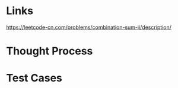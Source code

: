 # Links
https://leetcode-cn.com/problems/combination-sum-ii/description/
# Thought Process

# Test Cases

